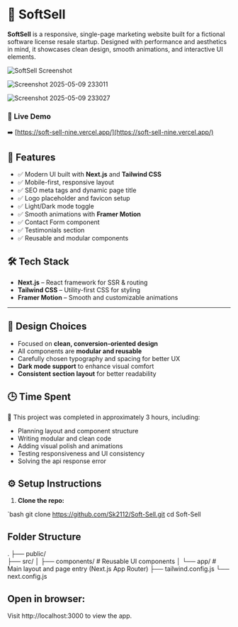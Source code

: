 # 🧩 SoftSell

**SoftSell** is a responsive, single-page marketing website built for a fictional software license resale startup. Designed with performance and aesthetics in mind, it showcases clean design, smooth animations, and interactive UI elements.

![SoftSell Screenshot](public/preview.png) 


![Screenshot 2025-05-09 233011](https://github.com/user-attachments/assets/a7a6e384-eba8-4141-ad68-73d1b9d26a7c)

![Screenshot 2025-05-09 233027](https://github.com/user-attachments/assets/9bcb943f-704d-45d5-9b39-c8b40c18b8f9)




### 🔗 Live Demo

➡️ [https://soft-sell-nine.vercel.app/](https://soft-sell-nine.vercel.app/)



## 🚀 Features

- ✅ Modern UI built with **Next.js** and **Tailwind CSS**
- ✅ Mobile-first, responsive layout
- ✅ SEO meta tags and dynamic page title
- ✅ Logo placeholder and favicon setup
- ✅ Light/Dark mode toggle
- ✅ Smooth animations with **Framer Motion**
- ✅ Contact Form component
- ✅ Testimonials section
- ✅ Reusable and modular components



## 🛠️ Tech Stack

- **Next.js** – React framework for SSR & routing
- **Tailwind CSS** – Utility-first CSS for styling
- **Framer Motion** – Smooth and customizable animations

---

## 📐 Design Choices

- Focused on **clean, conversion-oriented design**
- All components are **modular and reusable**
- Carefully chosen typography and spacing for better UX
- **Dark mode support** to enhance visual comfort
- **Consistent section layout** for better readability



## 🕒 Time Spent

🧠 This project was completed in approximately 3 hours, including:

- Planning layout and component structure
- Writing modular and clean code
- Adding visual polish and animations
- Testing responsiveness and UI consistency
- Solving the api response error 



## ⚙️ Setup Instructions

1. **Clone the repo:**

`bash
git clone https://github.com/Sk2112/Soft-Sell.git
cd Soft-Sell

## Folder Structure
.
├── public/              
├── src/
│   ├── components/      # Reusable UI components
│   └── app/             # Main layout and page entry (Next.js App Router)
├── tailwind.config.js
└── next.config.js


## Open in browser:
Visit http://localhost:3000 to view the app.


